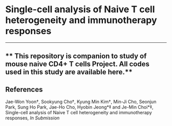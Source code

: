 # Single-cell analysis of Naive T cell heterogeneity and immunotherapy responses
---
** This repository is companion to study of mouse naive CD4+ T cells Project. All codes used in this study are available here.**
---

## References
Jae-Won Yoon†, Sookyung Cho†, Kyung Min Kim†, Min-Ji Cho, Seonjun Park, Sung Ho Park, Jae-Ho Cho, Hyobin Jeong*‡ and Je-Min Choi*‡, Single-cell analysis of Naive T cell heterogeneity and immunotherapy responses, _In Submission_
